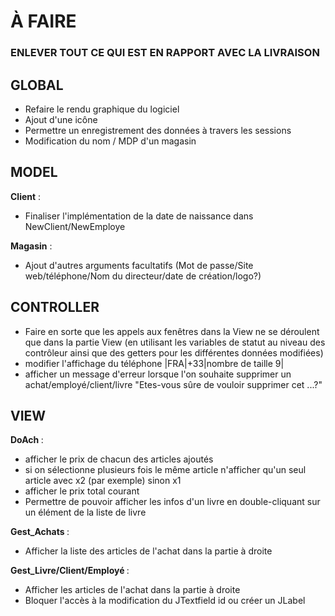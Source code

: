 
<h1>À FAIRE</h1>
<h3>ENLEVER TOUT CE QUI EST EN RAPPORT AVEC LA LIVRAISON </h3>
<h2>GLOBAL</h2>

* Refaire le rendu graphique du logiciel
* Ajout d'une icône
* Permettre un enregistrement des données à travers les sessions
* Modification du nom / MDP d'un magasin


<h2>MODEL</h2>

<b>Client</b> :
* Finaliser l'implémentation de la date de naissance dans NewClient/NewEmploye

<b>Magasin</b> : 
* Ajout d'autres arguments facultatifs (Mot de passe/Site web/téléphone/Nom du directeur/date de création/logo?)

<h2>CONTROLLER</h2>

* Faire en sorte que les appels aux fenêtres dans la View ne se déroulent que dans la partie View (en utilisant les variables de statut au niveau des contrôleur ainsi que des getters pour les différentes données modifiées)
* modifier l'affichage du téléphone |FRA|+33|nombre de taille 9|
* afficher un message d'erreur lorsque l'on souhaite supprimer un achat/employé/client/livre "Etes-vous sûre de vouloir supprimer cet ...?"

<h2>VIEW</h2>


<b>DoAch </b> : 

* afficher le prix de chacun des articles ajoutés 
* si on sélectionne plusieurs fois le même article n'afficher qu'un seul article avec x2 (par exemple) sinon x1
* afficher le prix total courant
* Permettre de pouvoir afficher les infos d'un livre en double-cliquant sur un élément de la liste de livre 

<b>Gest_Achats </b> : 

* Afficher la liste des articles de l'achat dans la partie à droite

<b>Gest_Livre/Client/Employé </b> : 

* Afficher les articles de l'achat dans la partie à droite
* Bloquer l'accès à la modification du JTextfield id ou créer un JLabel
